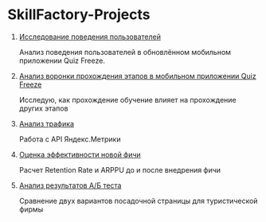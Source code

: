 # SkillFactory-Projects

1. [Исследование поведения пользователей](https://github.com/AlexKazmin/SkillFactory-Projects/blob/main/GD_3_%D0%98%D1%81%D1%81%D0%BB%D0%B5%D0%B4%D0%BE%D0%B2%D0%B0%D0%BD%D0%B8%D0%B5_%D0%BF%D0%BE%D0%B2%D0%B5%D0%B4%D0%B5%D0%BD%D0%B8%D1%8F_%D0%BF%D0%BE%D0%BB%D1%8C%D0%B7%D0%BE%D0%B2%D0%B0%D1%82%D0%B5%D0%BB%D0%B5%D0%B9.ipynb)

      Анализ поведения пользователей в обновлённом мобильном приложении Quiz Freeze.
      
      
2. [Анализ воронки прохождения этапов в мобильном приложении Quiz Freeze](https://github.com/AlexKazmin/SkillFactory-Projects/blob/main/Project_3_%D0%90%D0%BD%D0%B0%D0%BB%D0%B8%D0%B7_%D0%B2%D0%BE%D1%80%D0%BE%D0%BD%D0%BA%D0%B8.ipynb)

      Исследую, как прохождение обучение влияет на прохождение других этапов
      
      
3. [Анализ трафика](https://github.com/AlexKazmin/SkillFactory-Projects/blob/main/OD_1_%D0%90%D0%BD%D0%B0%D0%BB%D0%B8%D0%B7_%D1%82%D1%80%D0%B0%D1%84%D0%B8%D0%BA%D0%B0.ipynb)

      Работа с API Яндекс.Метрики
      
4. [Оценка эффективности новой фичи](https://github.com/AlexKazmin/SkillFactory-Projects/blob/main/OD_2_%D0%9E%D1%86%D0%B5%D0%BD%D0%BA%D0%B0_%D1%8D%D1%84%D1%84%D0%B5%D0%BA%D1%82%D0%B8%D0%B2%D0%BD%D0%BE%D1%81%D1%82%D0%B8_%D0%BD%D0%BE%D0%B2%D0%BE%D0%B9_%D1%84%D0%B8%D1%87%D0%B8.ipynb)

      Расчет Retention Rate и ARPPU до и после внедрения фичи
      
5. [Анализ результатов А/Б теста](https://github.com/AlexKazmin/SkillFactory-Projects/blob/main/OD_3_%D0%90%D0%BD%D0%B0%D0%BB%D0%B8%D0%B7_%D1%80%D0%B5%D0%B7%D1%83%D0%BB%D1%8C%D1%82%D0%B0%D1%82%D0%BE%D0%B2_%D0%90_%D0%91_%D1%82%D0%B5%D1%81%D1%82%D0%B0.ipynb)

      Сравнение двух вариантов посадочной страницы для туристической фирмы

